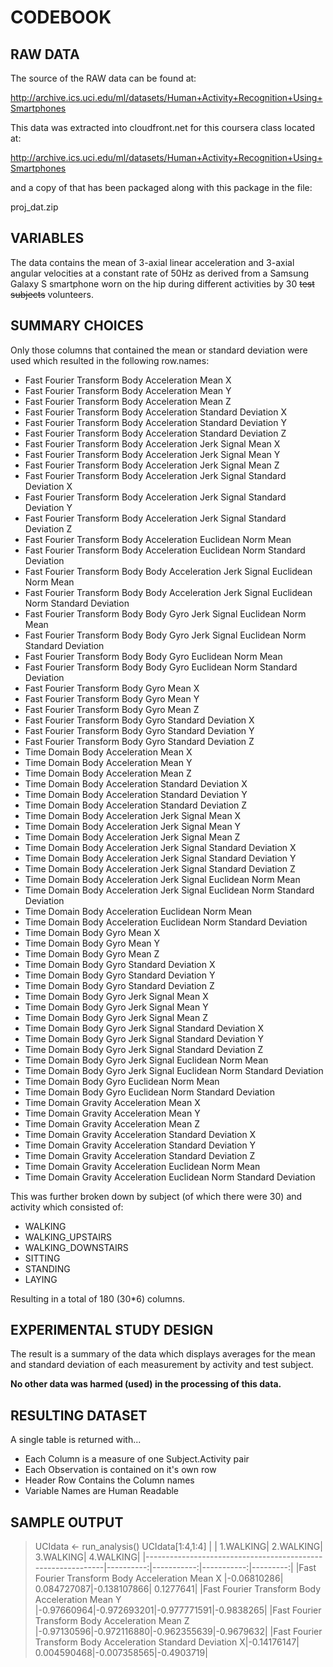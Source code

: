 CODEBOOK
========

RAW DATA
--------

The source of the RAW data can be found at:

http://archive.ics.uci.edu/ml/datasets/Human+Activity+Recognition+Using+Smartphones

This data was extracted into cloudfront.net for this coursera class located at:

http://archive.ics.uci.edu/ml/datasets/Human+Activity+Recognition+Using+Smartphones

and a copy of that has been packaged along with this package in the file:

proj_dat.zip

VARIABLES
---------

The data contains the mean of 3-axial linear acceleration and 3-axial angular velocities
at a constant rate of 50Hz as derived from a Samsung Galaxy S smartphone worn on the hip
during different activities by 30 ~~test subjects~~ volunteers.

SUMMARY CHOICES
---------------

Only those columns that contained the mean or standard deviation were used which resulted
in the following row.names:

* Fast Fourier Transform Body Acceleration Mean X 
* Fast Fourier Transform Body Acceleration Mean Y 
* Fast Fourier Transform Body Acceleration Mean Z 
* Fast Fourier Transform Body Acceleration Standard Deviation X 
* Fast Fourier Transform Body Acceleration Standard Deviation Y 
* Fast Fourier Transform Body Acceleration Standard Deviation Z 
* Fast Fourier Transform Body Acceleration Jerk Signal Mean X 
* Fast Fourier Transform Body Acceleration Jerk Signal Mean Y 
* Fast Fourier Transform Body Acceleration Jerk Signal Mean Z 
* Fast Fourier Transform Body Acceleration Jerk Signal Standard Deviation X 
* Fast Fourier Transform Body Acceleration Jerk Signal Standard Deviation Y 
* Fast Fourier Transform Body Acceleration Jerk Signal Standard Deviation Z 
* Fast Fourier Transform Body Acceleration Euclidean Norm Mean 
* Fast Fourier Transform Body Acceleration Euclidean Norm Standard Deviation 
* Fast Fourier Transform Body Body Acceleration Jerk Signal Euclidean Norm Mean 
* Fast Fourier Transform Body Body Acceleration Jerk Signal Euclidean Norm Standard Deviation 
* Fast Fourier Transform Body Body Gyro Jerk Signal Euclidean Norm Mean 
* Fast Fourier Transform Body Body Gyro Jerk Signal Euclidean Norm Standard Deviation 
* Fast Fourier Transform Body Body Gyro Euclidean Norm Mean 
* Fast Fourier Transform Body Body Gyro Euclidean Norm Standard Deviation 
* Fast Fourier Transform Body Gyro Mean X 
* Fast Fourier Transform Body Gyro Mean Y 
* Fast Fourier Transform Body Gyro Mean Z 
* Fast Fourier Transform Body Gyro Standard Deviation X 
* Fast Fourier Transform Body Gyro Standard Deviation Y 
* Fast Fourier Transform Body Gyro Standard Deviation Z 
* Time Domain Body Acceleration Mean X 
* Time Domain Body Acceleration Mean Y 
* Time Domain Body Acceleration Mean Z 
* Time Domain Body Acceleration Standard Deviation X 
* Time Domain Body Acceleration Standard Deviation Y 
* Time Domain Body Acceleration Standard Deviation Z 
* Time Domain Body Acceleration Jerk Signal Mean X 
* Time Domain Body Acceleration Jerk Signal Mean Y 
* Time Domain Body Acceleration Jerk Signal Mean Z 
* Time Domain Body Acceleration Jerk Signal Standard Deviation X 
* Time Domain Body Acceleration Jerk Signal Standard Deviation Y 
* Time Domain Body Acceleration Jerk Signal Standard Deviation Z 
* Time Domain Body Acceleration Jerk Signal Euclidean Norm Mean 
* Time Domain Body Acceleration Jerk Signal Euclidean Norm Standard Deviation 
* Time Domain Body Acceleration Euclidean Norm Mean 
* Time Domain Body Acceleration Euclidean Norm Standard Deviation 
* Time Domain Body Gyro Mean X 
* Time Domain Body Gyro Mean Y 
* Time Domain Body Gyro Mean Z 
* Time Domain Body Gyro Standard Deviation X 
* Time Domain Body Gyro Standard Deviation Y 
* Time Domain Body Gyro Standard Deviation Z 
* Time Domain Body Gyro Jerk Signal Mean X 
* Time Domain Body Gyro Jerk Signal Mean Y 
* Time Domain Body Gyro Jerk Signal Mean Z 
* Time Domain Body Gyro Jerk Signal Standard Deviation X 
* Time Domain Body Gyro Jerk Signal Standard Deviation Y 
* Time Domain Body Gyro Jerk Signal Standard Deviation Z 
* Time Domain Body Gyro Jerk Signal Euclidean Norm Mean 
* Time Domain Body Gyro Jerk Signal Euclidean Norm Standard Deviation 
* Time Domain Body Gyro Euclidean Norm Mean 
* Time Domain Body Gyro Euclidean Norm Standard Deviation 
* Time Domain Gravity Acceleration Mean X 
* Time Domain Gravity Acceleration Mean Y 
* Time Domain Gravity Acceleration Mean Z 
* Time Domain Gravity Acceleration Standard Deviation X 
* Time Domain Gravity Acceleration Standard Deviation Y 
* Time Domain Gravity Acceleration Standard Deviation Z 
* Time Domain Gravity Acceleration Euclidean Norm Mean 
* Time Domain Gravity Acceleration Euclidean Norm Standard Deviation 

This was further broken down by subject (of which there were 30) and
activity which consisted of:

* WALKING
* WALKING_UPSTAIRS
* WALKING_DOWNSTAIRS
* SITTING
* STANDING
* LAYING

Resulting in a total of 180 (30*6) columns.

EXPERIMENTAL STUDY DESIGN
-------------------------

The result is a summary of the data which displays averages for the mean and standard
deviation of each measurement by activity and test subject.

**No other data was harmed (used) in the processing of this data.**

RESULTING DATASET
-----------------

A single table is returned with...

* Each Column is a measure of one Subject.Activity pair
* Each Observation is contained on it's own row
* Header Row Contains the Column names
* Variable Names are Human Readable

SAMPLE OUTPUT
-------------

> UCIdata <- run_analysis()
> UCIdata[1:4,1:4]
|                                                             |  1.WALKING|   2.WALKING|   3.WALKING| 4.WALKING|
|-------------------------------------------------------------|----------:|-----------:|-----------:|---------:|
|Fast Fourier Transform Body Acceleration Mean X              |-0.06810286| 0.084727087|-0.138107866| 0.1277641|
|Fast Fourier Transform Body Acceleration Mean Y              |-0.97660964|-0.972693201|-0.977771591|-0.9838265|
|Fast Fourier Transform Body Acceleration Mean Z              |-0.97130596|-0.972116880|-0.962355639|-0.9679632|
|Fast Fourier Transform Body Acceleration Standard Deviation X|-0.14176147| 0.004590468|-0.007358565|-0.4903719|

